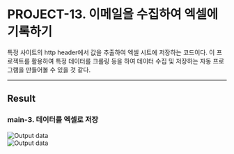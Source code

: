 # PROJECT-13. 이메일을 수집하여 엑셀에 기록하기
특정 사이트의 http header에서 값을 추출하여 엑셀 시트에 저장하는 코드이다.
이 프로젝트를 활용하여 특정 데이터를 크롤링 등을 하여 데이터 수집 및 저장하는 자동 프로그램을 만들어볼 수 있을 것 같다.

* * *

## Result
### main-3. 데이터를 엑셀로 저장
![Output data](./result/main-3_ContentType.png)   
![Output data](./result/main-3_UseAgent.png)   